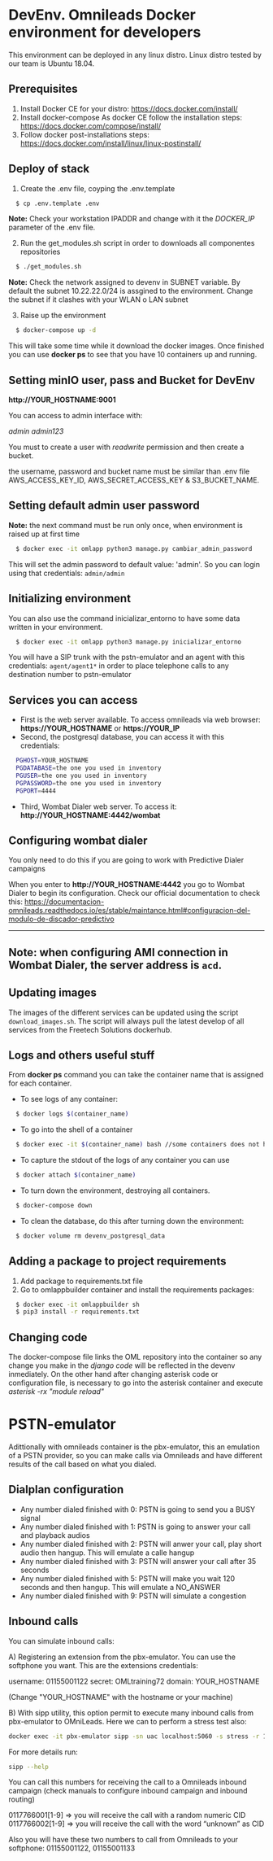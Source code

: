 # DevEnv. Omnileads Docker environment for developers

This environment can be deployed in any linux distro. Linux distro tested by our team is Ubuntu 18.04.

## Prerequisites

1. Install Docker CE for your distro: https://docs.docker.com/install/
2. Install docker-compose
    As docker CE follow the installation steps: https://docs.docker.com/compose/install/
3. Follow docker post-installations steps: https://docs.docker.com/install/linux/linux-postinstall/

## Deploy of stack

1. Create the .env file, coyping the .env.template
```sh
  $ cp .env.template .env
```

**Note:** Check your workstation IPADDR and change with it the *DOCKER_IP* parameter of the .env file. 

2. Run the get_modules.sh script in order to downloads all componentes repositories
```sh
  $ ./get_modules.sh
```

**Note:** Check the network assigned to devenv in SUBNET variable. By default the subnet 10.22.22.0/24 is assgined to the environment. Change the subnet if it clashes with your WLAN o LAN subnet

3. Raise up the environment
```sh
  $ docker-compose up -d
```
This will take some time while it download the docker images. Once finished you can use **docker ps** to see that you have 10 containers up and running.

## Setting minIO user, pass and Bucket for DevEnv
**http://YOUR_HOSTNAME:9001**

You can access to admin interface with:

*admin*
*admin123*

You must to create a user with *readwrite* permission and then create a bucket.

the username, password and bucket name must be similar than .env file AWS_ACCESS_KEY_ID, AWS_SECRET_ACCESS_KEY & S3_BUCKET_NAME.

## Setting default admin user password

**Note:** the next command must be run only once, when environment is raised up at first time

```sh
  $ docker exec -it omlapp python3 manage.py cambiar_admin_password
```
This will set the admin password to default value: 'admin'. So you can login using that credentials: `admin/admin`

## Initializing environment

You can also use the command inicializar_entorno to have some data written in your environment.

```sh
  $ docker exec -it omlapp python3 manage.py inicializar_entorno
```
You will have a SIP trunk with the pstn-emulator and an agent with this credentials:
`agent/agent1*`
in order to place telephone calls to any destination number to pstn-emulator

## Services you can access

* First is the web server available. To access omnileads via web browser: **https://YOUR_HOSTNAME** or **https://YOUR_IP**
* Second, the postgresql database, you can access it with this credentials:
```sh
  PGHOST=YOUR_HOSTNAME
  PGDATABASE=the one you used in inventory
  PGUSER=the one you used in inventory
  PGPASSWORD=the one you used in inventory
  PGPORT=4444
```
* Third, Wombat Dialer web server. To access it: **http://YOUR_HOSTNAME:4442/wombat**

## Configuring wombat dialer

You only need to do this if you are going to work with Predictive Dialer campaigns

When you enter to **http://YOUR_HOSTNAME:4442** you go to Wombat Dialer to begin its configuration. Check our official documentation to check this: https://documentacion-omnileads.readthedocs.io/es/stable/maintance.html#configuracion-del-modulo-de-discador-predictivo

---
**Note:** when configuring AMI connection in Wombat Dialer, the server address is `acd`.
---

## Updating images

The images of the different services can be updated using the script `download_images.sh`. The script will always pull the latest develop of all services from the Freetech Solutions dockerhub.

## Logs and others useful stuff

From **docker ps** command you can take the container name that is assigned for each container.

* To see logs of any container:
```sh
  $ docker logs $(container_name)
```
* To go into the shell of a container
```sh
  $ docker exec -it $(container_name) bash //some containers does not have bash installed, use sh instead
```
* To capture the stdout of the logs of any container you can use
```sh
  $ docker attach $(container_name)
```
* To turn down the environment, destroying all containers.
```sh
  $ docker-compose down
```
* To clean the database, do this after turning down the environment:
```sh
  $ docker volume rm devenv_postgresql_data
```

## Adding a package to project requirements

1. Add package to requirements.txt file
2. Go to omlappbuilder container and install the requirements packages:
```sh
  $ docker exec -it omlappbuilder sh
  $ pip3 install -r requirements.txt
```  

## Changing code

The docker-compose file links the OML repository into the container so any change you make in the *django code* will be reflected in the devenv inmediately.
On the other hand after changing asterisk code or configuration file, is necessary to go into the asterisk container and execute *asterisk -rx "module reload"*

# PSTN-emulator

Adittionally with omnileads container is the pbx-emulator, this an emulation of a PSTN provider, so you can make calls via Omnileads and have different results of the call based on what you dialed.

## Dialplan configuration

  - Any number dialed finished with 0: PSTN is going to send you a BUSY signal
  - Any number dialed finished with 1: PSTN is going to answer your call and playback audios
  - Any number dialed finished with 2: PSTN will anwer your call, play short audio then hangup. This will emulate a calle hangup
  -  Any number dialed finished with 3: PSTN will answer your call after 35 seconds
  - Any number dialed finished with 5: PSTN will make you wait 120 seconds and then hangup. This will emulate a NO_ANSWER
  - Any number dialed finished with 9: PSTN will simulate a congestion

## Inbound calls

You can simulate inbound calls:

A) Registering an extension from the pbx-emulator. You can use the softphone you want. This are the extensions credentials:

  username: 01155001122
  secret: OMLtraining72
  domain: YOUR_HOSTNAME

(Change "YOUR_HOSTNAME" with the hostname or your machine)

B) With sipp utility, this option permit to execute many inbound calls from pbx-emulator to OMniLeads. Here we can to perform a stress test also:

```sh
docker exec -it pbx-emulator sipp -sn uac localhost:5060 -s stress -r 1 -d 60000 -l 10
```

For more details run:

```sh
sipp --help
```

You can call this numbers for receiving the call to a Omnileads inbound campaign (check manuals to configure inbound campaign and inbound routing)

  0117766001[1-9] => you will receive the call with a random numeric CID
  0117766002[1-9] => you will receive the call with the word “unknown” as CID

Also you will have these two numbers to call from Omnileads to your softphone: 01155001122, 01155001133
